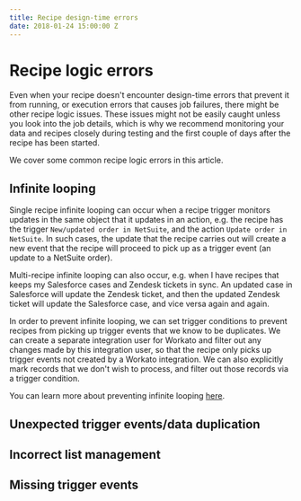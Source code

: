 ```yaml
---
title: Recipe design-time errors
date: 2018-01-24 15:00:00 Z
---
```


# Recipe logic errors
Even when your recipe doesn't encounter design-time errors that prevent it from running, or execution errors that causes job failures, there might be other recipe logic issues. These issues might not be easily caught unless you look into the job details, which is why we recommend monitoring your data and recipes closely during testing and the first couple of days after the recipe has been started.

We cover some common recipe logic errors in this article.

## Infinite looping 
Single recipe infinite looping can occur when a recipe trigger monitors updates in the same object that it updates in an action, e.g. the recipe has the trigger `New/updated order in NetSuite`, and the action `Update order in NetSuite`. In such cases, the update that the recipe carries out will create a new event that the recipe will proceed to pick up as a trigger event (an update to a NetSuite order).

Multi-recipe infinite looping can also occur, e.g. when I have recipes that keeps my Salesforce cases and Zendesk tickets in sync. An updated case in Salesforce will update the Zendesk ticket, and then the updated Zendesk ticket will update the Salesforce case, and vice versa again and again.

In order to prevent infinite looping, we can set trigger conditions to prevent recipes from picking up trigger events that we know to be duplicates. We can create a separate integration user for Workato and filter out any changes made by this integration user, so that the recipe only picks up trigger events not created by a Workato integration. We can also explicitly mark records that we don't wish to process, and filter out those records via a trigger condition.

You can learn more about preventing infinite looping [here](/recipes/infinite-loops.md).

## Unexpected trigger events/data duplication


## Incorrect list management

## Missing trigger events
